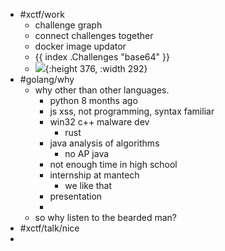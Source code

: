 - #xctf/work
	- challenge graph
	- connect challenges together
	- docker image updator
	- {{ index .Challenges "base64" }}
	- ![](https://cdn.discordapp.com/attachments/1171657918014312468/1179384588687114260/rn_image_picker_lib_temp_35c75a5f-eadc-4643-8851-9677ca1fd370.jpg?ex=6579967d&is=6567217d&hm=732fe94c8cf497c0073c0741f82a61b84760934c57b6c863e5afe807da026a73&){:height 376, :width 292}
- #golang/why
	- why other than other languages.
		- python 8 months ago
		- js xss, not programming, syntax familiar
		- win32 c++ malware dev
			- rust
		- java analysis of algorithms
			- no AP java
		- not enough time in high school
		- internship at mantech
			- we like that
		- presentation
		-
	- so why listen to the bearded man?
- #xctf/talk/nice
-